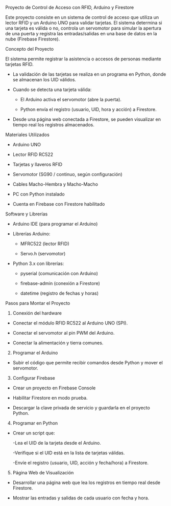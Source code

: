 Proyecto de Control de Acceso con RFID, Arduino y Firestore

Este proyecto consiste en un sistema de control de acceso que utiliza un lector RFID y un Arduino UNO para validar tarjetas. El sistema determina si una tarjeta es válida o no, controla un servomotor para simular la apertura de una puerta y registra las entradas/salidas en una base de datos en la nube (Firebase Firestore).

Concepto del Proyecto

El sistema permite registrar la asistencia o accesos de personas mediante tarjetas RFID.

- La validación de las tarjetas se realiza en un programa en Python, donde se almacenan los UID válidos.

- Cuando se detecta una tarjeta válida:

  - El Arduino activa el servomotor (abre la puerta).

  - Python envía el registro (usuario, UID, hora y acción) a Firestore.

- Desde una página web conectada a Firestore, se pueden visualizar en tiempo real los registros almacenados.

Materiales Utilizados

- Arduino UNO

- Lector RFID RC522

- Tarjetas y llaveros RFID

- Servomotor (SG90 / continuo, según configuración)

- Cables Macho-Hembra y Macho-Macho

- PC con Python instalado

- Cuenta en Firebase con Firestore habilitado

Software y Librerías

- Arduino IDE (para programar el Arduino)

- Librerías Arduino:

  - MFRC522 (lector RFID)

  - Servo.h (servomotor)

- Python 3.x con librerías:

  - pyserial (comunicación con Arduino)

  - firebase-admin (conexión a Firestore)

  - datetime (registro de fechas y horas)

Pasos para Montar el Proyecto

1. Conexión del hardware

- Conectar el módulo RFID RC522 al Arduino UNO (SPI).

- Conectar el servomotor al pin PWM del Arduino.

- Conectar la alimentación y tierra comunes.

2. Programar el Arduino

- Subir el código que permite recibir comandos desde Python y mover el servomotor.

3. Configurar Firebase

- Crear un proyecto en Firebase Console

- Habilitar Firestore en modo prueba.

- Descargar la clave privada de servicio y guardarla en el proyecto Python.

4. Programar en Python

- Crear un script que:

  -Lea el UID de la tarjeta desde el Arduino.

  -Verifique si el UID está en la lista de tarjetas válidas.

  -Envíe el registro (usuario, UID, acción y fecha/hora) a Firestore.

5. Página Web de Visualización

- Desarrollar una página web que lea los registros en tiempo real desde Firestore.

- Mostrar las entradas y salidas de cada usuario con fecha y hora.
